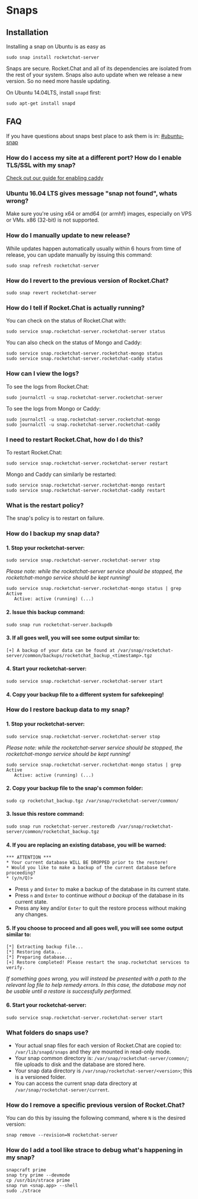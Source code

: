 # Snaps

## Installation

Installing a snap on Ubuntu is as easy as

```
sudo snap install rocketchat-server
```

Snaps are secure. Rocket.Chat and all of its dependencies are isolated from the rest of your system. Snaps also auto update when we release a new version. So no need more hassle updating.

On Ubuntu 14.04LTS, install `snapd` first:

```
sudo apt-get install snapd
```


## FAQ

If you have questions about snaps best place to ask them is in: [#ubuntu-snap](https://demo.rocket.chat/channel/ubuntu-snap)

### How do I access my site at a different port?  How do I enable TLS/SSL with my snap?

[Check out our guide for enabling caddy](/3.%20Installation/4.%20Manual%20Installation/Ubuntu/Snaps/AutoSSL.md)

### Ubuntu 16.04 LTS gives message "snap not found", whats wrong?

Make sure you're using x64 or amd64 (or armhf) images, especially on VPS or VMs. x86 (32-bit) is not supported.

### How do I manually update to new release?

While updates happen automatically usually within 6 hours from time of release, you can update manually by issuing this command:
```
sudo snap refresh rocketchat-server
```

### How do I revert to the previous version of Rocket.Chat?
```
sudo snap revert rocketchat-server
```

### How do I tell if Rocket.Chat is actually running?

You can check on the status of Rocket.Chat with:
```
sudo service snap.rocketchat-server.rocketchat-server status
```

You can also check on the status of Mongo and Caddy:
```
sudo service snap.rocketchat-server.rocketchat-mongo status
sudo service snap.rocketchat-server.rocketchat-caddy status
```

### How can I view the logs?

To see the logs from Rocket.Chat:
```
sudo journalctl -u snap.rocketchat-server.rocketchat-server
```

To see the logs from Mongo or Caddy:
```
sudo journalctl -u snap.rocketchat-server.rocketchat-mongo
sudo journalctl -u snap.rocketchat-server.rocketchat-caddy
```

### I need to restart Rocket.Chat, how do I do this?

To restart Rocket.Chat:
```
sudo service snap.rocketchat-server.rocketchat-server restart
```

Mongo and Caddy can similarly be restarted:
```
sudo service snap.rocketchat-server.rocketchat-mongo restart
sudo service snap.rocketchat-server.rocketchat-caddy restart
```

### What is the restart policy?

The snap's policy is to restart on failure.

### How do I backup my snap data?

#### 1. Stop your rocketchat-server:
```
sudo service snap.rocketchat-server.rocketchat-server stop
```
*Please note: while the rocketchat-server service should be stopped, the rocketchat-mongo service should be kept running!*
```
sudo service snap.rocketchat-server.rocketchat-mongo status | grep Active
   Active: active (running) (...)
```

#### 2. Issue this backup command:
```
sudo snap run rocketchat-server.backupdb
```

#### 3. If all goes well, you will see some output similar to:
```
[+] A backup of your data can be found at /var/snap/rocketchat-server/common/backups/rocketchat_backup_<timestamp>.tgz
```

#### 4. Start your rocketchat-server:
```
sudo service snap.rocketchat-server.rocketchat-server start
```

#### 4. Copy your backup file to a different system for safekeeping!

### How do I restore backup data to my snap?

#### 1. Stop your rocketchat-server:
```
sudo service snap.rocketchat-server.rocketchat-server stop
```
*Please note: while the rocketchat-server service should be stopped, the rocketchat-mongo service should be kept running!*
```
sudo service snap.rocketchat-server.rocketchat-mongo status | grep Active
   Active: active (running) (...)
```

#### 2. Copy your backup file to the snap's common folder:
```
sudo cp rocketchat_backup.tgz /var/snap/rocketchat-server/common/
```

#### 3. Issue this restore command:
```
sudo snap run rocketchat-server.restoredb /var/snap/rocketchat-server/common/rocketchat_backup.tgz
```

#### 4. If you are replacing an existing database, you will be warned:
```
*** ATTENTION ***
* Your current database WILL BE DROPPED prior to the restore!
* Would you like to make a backup of the current database before proceeding?
* (y/n/Q)>
```

- Press `y` and `Enter` to make a backup of the database in its current state.
- Press `n` and `Enter` to continue *without a backup* of the database in its current state.
- Press any key and/or `Enter` to quit the restore process without making any changes.

#### 5. If you choose to proceed and all goes well, you will see some output similar to:
```
[*] Extracting backup file...
[*] Restoring data...
[*] Preparing database...
[+] Restore completed! Please restart the snap.rocketchat services to verify.
```

*If something goes wrong, you will instead be presented with a path to the relevant log file to help remedy errors. In this case, the database may not be usable until a restore is successfully performed.*

#### 6. Start your rocketchat-server:
```
sudo service snap.rocketchat-server.rocketchat-server start
```

### What folders do snaps use?

* Your actual snap files for each version of Rocket.Chat are copied to: `/var/lib/snapd/snaps` and they are mounted in read-only mode.
* Your snap common directory is: `/var/snap/rocketchat-server/common/`; file uploads to disk and the database are stored here.
* Your snap data directory is `/var/snap/rocketchat-server/<version>`; this is a versioned folder.
* You can access the current snap data directory at `/var/snap/rocketchat-server/current`.

### How do I remove a specific previous version of Rocket.Chat?

You can do this by issuing the following command, where `N` is the desired version:
```
snap remove --revision=N rocketchat-server
```

<!--### I need to install snaps on a computer with out a network, how do I get the snaps?

You will need two things.  First you need the ubuntu-core snap.  This is a base snap that is normally auto downloaded if you are connected to the internet.  You can get this via:
```
curl -X GET -H "Content-Type: application/json" -H "X-Ubuntu-Series: 16" -H "X-Ubuntu-Architecture: amd64" "https://search.apps.ubuntu.com/api/v1/snaps/details/ubuntu-core?channel=stable&confinement=strict"
```
Make sure to change the architecture if differs from amd64

Then you need to get the Rocket.Chat snap via:

```
curl -X GET -H "Content-Type: application/json" -H "X-Ubuntu-Series: 16" -H "X-Ubuntu-Architecture: amd64" "https://search.apps.ubuntu.com/api/v1/snaps/details/rocketchat-server?channel=stable&confinement=strict"
```
-->
### How do I add a tool like strace to debug what's happening in my snap?
```
snapcraft prime
snap try prime --devmode
cp /usr/bin/strace prime
snap run <snap.app> --shell
sudo ./strace
```
